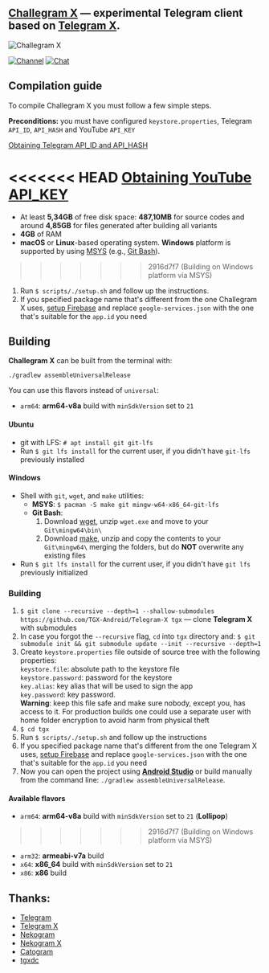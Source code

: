 ## [Challegram X](https://t.me/Challegram_X) — experimental Telegram client based on [Telegram X](https://github.com/TGX-Android/Telegram-X).

![Challegram X](/images/feature.png)

[![Channel](https://img.shields.io/badge/Channel-Telegram-blue.svg)](https://t.me/Challegram_X)
[![Chat](https://img.shields.io/badge/Chat%20EN-Telegram-blue.svg)](https://t.me/chgx_ch)

## Compilation guide
To compile Challegram X you must follow a few simple steps. 

**Preconditions:** you must have configured `keystore.properties`, Telegram `API_ID`, `API_HASH` and YouTube `API_KEY`

[Obtaining Telegram API_ID and API_HASH](https://core.telegram.org/api/obtaining_api_id)

<<<<<<< HEAD
[Obtaining YouTube API_KEY](https://developers.google.com/youtube/android/player/register)
=======
* At least **5,34GB** of free disk space: **487,10MB** for source codes and around **4,85GB** for files generated after building all variants
* **4GB** of RAM
* **macOS** or **Linux**-based operating system. **Windows** platform is supported by using [MSYS](https://www.msys2.org/) (e.g., [Git Bash](https://gitforwindows.org/)).
>>>>>>> 2916d7f7 (Building on Windows platform via MSYS)

1. Run `$ scripts/./setup.sh` and follow up the instructions.
2. If you specified package name that's different from the one Challegram X uses, [setup Firebase](https://firebase.google.com/docs/android/setup) and replace `google-services.json` with the one that's suitable for the `app.id` you need

## Building
**Challegram X** can be built from the terminal with:
```
./gradlew assembleUniversalRelease
```
You can use this flavors instead of `universal`:
* `arm64`: **arm64-v8a** build with `minSdkVersion` set to `21`

#### Ubuntu

* git with LFS: `# apt install git git-lfs`
* Run `$ git lfs install` for the current user, if you didn't have `git-lfs` previously installed

#### Windows

* Shell with `git`, `wget`, and `make` utilities:
    * **MSYS**: `$ pacman -S make git mingw-w64-x86_64-git-lfs`
    * **Git Bash**: 
        1. Download [wget](https://eternallybored.org/misc/wget/), unzip `wget.exe` and move to your `Git\mingw64\bin\`
        2. Download [make](https://sourceforge.net/projects/ezwinports/files/make-4.3-without-guile-w32-bin.zip), unzip and copy the contents to your `Git\mingw64\` merging the folders, but do **NOT** overwrite any existing files
* Run `$ git lfs install` for the current user, if you didn't have `git lfs` previously initialized

### Building

1. `$ git clone --recursive --depth=1 --shallow-submodules https://github.com/TGX-Android/Telegram-X tgx` — clone **Telegram X** with submodules
2. In case you forgot the `--recursive` flag, `cd` into `tgx` directory and: `$ git submodule init && git submodule update --init --recursive --depth=1`
3. Create `keystore.properties` file outside of source tree with the following properties:<br/>`keystore.file`: absolute path to the keystore file<br/>`keystore.password`: password for the keystore<br/>`key.alias`: key alias that will be used to sign the app<br/>`key.password`: key password.<br/>**Warning**: keep this file safe and make sure nobody, except you, has access to it. For production builds one could use a separate user with home folder encryption to avoid harm from physical theft
4. `$ cd tgx`
5. Run `$ scripts/./setup.sh` and follow up the instructions
6. If you specified package name that's different from the one Telegram X uses, [setup Firebase](https://firebase.google.com/docs/android/setup) and replace `google-services.json` with the one that's suitable for the `app.id` you need
7. Now you can open the project using **[Android Studio](https://developer.android.com/studio/)** or build manually from the command line: `./gradlew assembleUniversalRelease`.

#### Available flavors

* `arm64`: **arm64-v8a** build with `minSdkVersion` set to `21` (**Lollipop**)
>>>>>>> 2916d7f7 (Building on Windows platform via MSYS)
* `arm32`: **armeabi-v7a** build
* `x64`: **x86_64** build with `minSdkVersion` set to `21`
* `x86`: **x86** build

## Thanks:
- [Telegram](https://github.com/DrKLO/Telegram)
- [Telegram X](https://github.com/TGX-Android/Telegram-X)
- [Nekogram](https://gitlab.com/Nekogram/Nekogram)
- [Nekogram X](https://github.com/NekoX-Dev/NekoX)
- [Catogram](https://github.com/Catogram/Catogram)
- [tgxdc](https://github.com/iTaysonLab/tgxdc)
